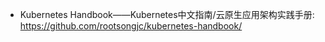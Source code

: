 - Kubernetes Handbook——Kubernetes中文指南/云原生应用架构实践手册: https://github.com/rootsongjc/kubernetes-handbook/

